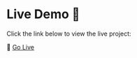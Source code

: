 # Live Demo 🚀
Click the link below to view the live project:

🔗 [Go Live](https://hassanfarid6-ramadan-coding-2025-unitconvertermain-sr0pf9.streamlit.app/)